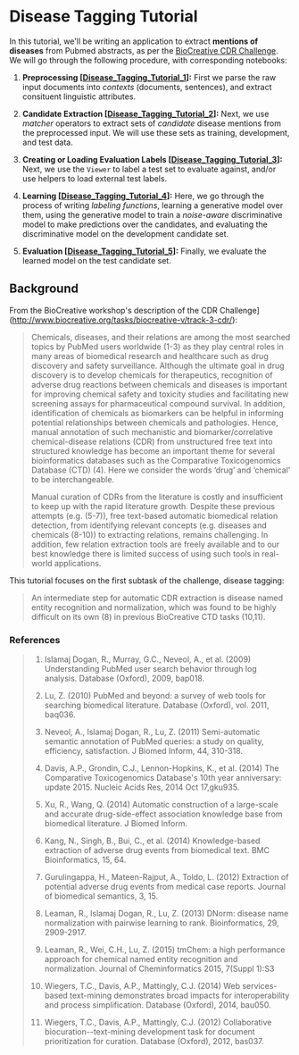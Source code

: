 # Disease Tagging Tutorial

In this tutorial, we'll be writing an application to extract **mentions of diseases**
from Pubmed abstracts, as per the
[BioCreative CDR Challenge](http://www.biocreative.org/resources/corpora/biocreative-v-cdr-corpus/).
We will go through the following procedure, with corresponding notebooks:

1. **Preprocessing [[Disease_Tagging_Tutorial_1](Disease_Tagging_Tutorial_1.ipynb)]:**
First we parse the raw input documents into _contexts_ (documents, sentences), and extract
consituent linguistic attributes.

2. **Candidate Extraction [[Disease_Tagging_Tutorial_2](Disease_Tagging_Tutorial_2.ipynb)]:**
Next, we use _matcher_ operators to extract sets of _candidate_ disease mentions from the
preprocessed input. We will use these sets as training, development, and test data.

3. **Creating or Loading Evaluation Labels [[Disease_Tagging_Tutorial_3](Disease_Tagging_Tutorial_3.ipynb)]:**
Next, we use the `Viewer` to label a test set to evaluate against, and/or use helpers to
load external test labels.

4. **Learning [[Disease_Tagging_Tutorial_4](Disease_Tagging_Tutorial_4.ipynb)]:**
Here, we go through the process of writing _labeling functions_, learning a generative
model over them, using the generative model to train a _noise-aware_ discriminative
model to make predictions over the candidates, and evaluating the discriminative model
on the development candidate set.

5. **Evaluation [[Disease_Tagging_Tutorial_5](Disease_Tagging_Tutorial_5.ipynb)]:**
Finally, we evaluate the learned model on the test candidate set.

## Background

From the BioCreative workshop's 
description of the CDR Challenge](http://www.biocreative.org/tasks/biocreative-v/track-3-cdr/):
> Chemicals, diseases, and their relations are among the most searched topics by PubMed
> users worldwide (1-3) as they play central roles in many areas of biomedical research
> and healthcare such as drug discovery and safety surveillance. Although the ultimate
> goal in drug discovery is to develop chemicals for therapeutics, recognition of adverse
> drug reactions between chemicals and diseases is important for improving chemical safety
> and toxicity studies and facilitating new screening assays for pharmaceutical compound
> survival. In addition, identification of chemicals as biomarkers can be helpful in informing
> potential relationships between chemicals and pathologies. Hence, manual annotation of
> such mechanistic and biomarker/correlative chemical-disease relations (CDR) from
> unstructured free text into structured knowledge has become an important theme for several
> bioinformatics databases such as the Comparative Toxicogenomics Database (CTD) (4). Here
> we consider the words ‘drug’ and ‘chemical’ to be interchangeable.
>
> Manual curation of CDRs from the literature is costly and insufficient to keep up with
> the rapid literature growth. Despite these previous attempts (e.g. (5-7)), free text-based
> automatic biomedical relation detection, from identifying relevant concepts (e.g. diseases
> and chemicals (8-10)) to extracting relations, remains challenging. In addition, few
> relation extraction tools are freely available and to our best knowledge there is limited
> success of using such tools in real-world applications.

This tutorial focuses on the first subtask of the challenge, disease tagging:
> An intermediate step for automatic CDR extraction is disease named entity recognition
> and normalization, which was found to be highly difficult on its own (8) in previous
> BioCreative CTD tasks (10,11).

### References

> 1.	Islamaj Dogan, R., Murray, G.C., Neveol, A., et al. (2009) Understanding PubMed user search behavior through log analysis. Database (Oxford), 2009, bap018.
>
> 2. Lu, Z. (2010) PubMed and beyond: a survey of web tools for searching biomedical literature. Database (Oxford), vol. 2011, baq036.
>
> 3.	Neveol, A., Islamaj Dogan, R., Lu, Z. (2011) Semi-automatic semantic annotation of PubMed queries: a study on quality, efficiency, satisfaction. J Biomed Inform, 44, 310-318.
>
> 4.	Davis, A.P., Grondin, C.J., Lennon-Hopkins, K., et al. (2014) The Comparative Toxicogenomics Database's 10th year anniversary: update 2015. Nucleic Acids Res, 2014 Oct 17,gku935.
>
> 5.	Xu, R., Wang, Q. (2014) Automatic construction of a large-scale and accurate drug-side-effect association knowledge base from biomedical literature. J Biomed Inform.
>
> 6.	Kang, N., Singh, B., Bui, C., et al. (2014) Knowledge-based extraction of adverse drug events from biomedical text. BMC Bioinformatics, 15, 64.
>
> 7.	Gurulingappa, H., Mateen-Rajput, A., Toldo, L. (2012) Extraction of potential adverse drug events from medical case reports. Journal of biomedical semantics, 3, 15.
>
> 8.	Leaman, R., Islamaj Dogan, R., Lu, Z. (2013) DNorm: disease name normalization with pairwise learning to rank. Bioinformatics, 29, 2909-2917.
>
> 9. Leaman, R., Wei, C.H., Lu, Z. (2015) tmChem: a high performance approach for chemical named entity recognition and normalization. Journal of Cheminformatics 2015, 7(Suppl 1):S3
>
> 10.	Wiegers, T.C., Davis, A.P., Mattingly, C.J. (2014) Web services-based text-mining demonstrates broad impacts for interoperability and process simplification. Database (Oxford), 2014, bau050.
>
> 11.	Wiegers, T.C., Davis, A.P., Mattingly, C.J. (2012) Collaborative biocuration--text-mining development task for document prioritization for curation. Database (Oxford), 2012, bas037.